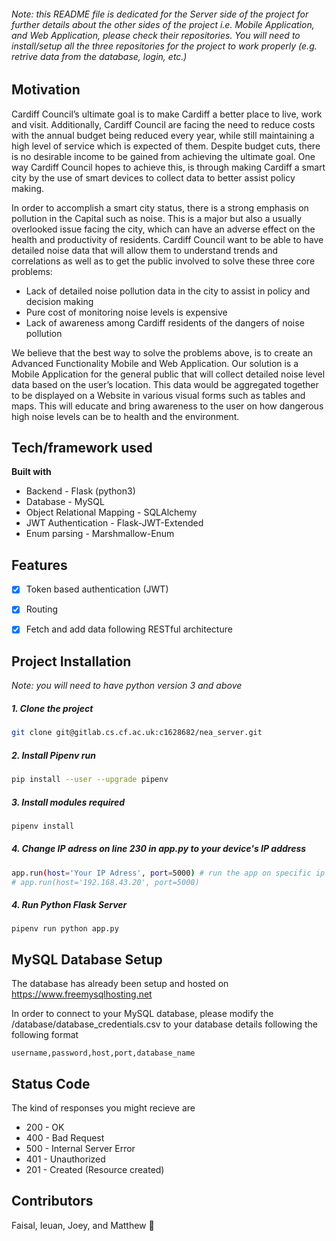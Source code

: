 ###### Note: this README file is dedicated for the Server side of the project for further details about the other sides of the project i.e. Mobile Application, and Web Application, please check their repositories. You will need to install/setup all the three repositories for the project to work properly (e.g. retrive data from the database, login, etc.)

## Motivation

Cardiff Council’s ultimate goal is to make Cardiff a better place to live, work and visit. Additionally, Cardiff Council are facing the need to reduce costs with the annual budget being reduced every year, while still maintaining a high level of service which is expected of them. Despite budget cuts, there is no desirable income to be gained from achieving the ultimate goal.
One way Cardiff Council hopes to achieve this, is through making Cardiff a smart city by the use of smart devices to collect data to better assist policy making.

In order to accomplish a smart city status, there is a strong emphasis on pollution in the Capital such as noise.
This is a major but also a usually overlooked issue facing the city, which can have an adverse effect on the health and productivity of residents. 
Cardiff Council want to be able to have detailed noise data that will allow them to understand trends and correlations as well as to get the public involved to solve these three core problems:

- Lack of detailed noise pollution data in the city to assist in policy and decision making
- Pure cost of monitoring noise levels is expensive
- Lack of awareness among Cardiff residents of the dangers of noise pollution

We believe that the best way to solve the problems above, is to create an Advanced Functionality Mobile and Web Application.
Our solution is a Mobile Application for the general public that will collect detailed noise level data based on the user’s location. This data would be aggregated together to be displayed on a Website in various visual forms such as tables and maps. This will educate and bring awareness to the user on how dangerous high noise levels can be to health and the environment.


## Tech/framework used

**Built with**

* Backend - Flask (python3)
* Database - MySQL
* Object Relational Mapping - SQLAlchemy
* JWT Authentication - Flask-JWT-Extended
* Enum parsing - Marshmallow-Enum

## Features

- [x] Token based authentication (JWT)
- [x] Routing
- [x] Fetch and add data following RESTful architecture



## Project Installation
*Note: you will need to have python version 3 and above*  

##### 1. Clone the project

```bash
git clone git@gitlab.cs.cf.ac.uk:c1628682/nea_server.git
```

##### 2. Install Pipenv run
```bash
pip install --user --upgrade pipenv
```

##### 3. Install modules required
```bash
pipenv install
```

##### 4. Change IP adress on line 230 in app.py to your device's IP address
```bash
app.run(host='Your IP Adress', port=5000) # run the app on specific ip address.
# app.run(host='192.168.43.20', port=5000)
```

##### 4. Run Python Flask Server
```
pipenv run python app.py
```


## MySQL Database Setup

The database has already been setup and hosted on
https://www.freemysqlhosting.net

In order to connect to your MySQL database, please modify the /database/database_credentials.csv to your database details following the following format


```
username,password,host,port,database_name
```




## Status Code

The kind of responses you might recieve are
- 200 - OK
- 400 - Bad Request
- 500 - Internal Server Error
- 401 - Unauthorized
- 201 - Created (Resource created)



## Contributors
Faisal, Ieuan, Joey, and Matthew 🎉

